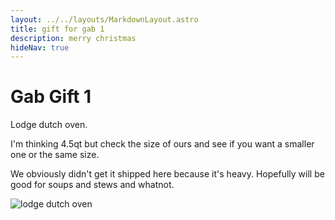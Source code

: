 ```yaml
---
layout: ../../layouts/MarkdownLayout.astro
title: gift for gab 1
description: merry christmas
hideNav: true
---
```


# Gab Gift 1

Lodge dutch oven.

I'm thinking 4.5qt but check the size of ours and see if you want a smaller one or the same size.

We obviously didn't get it shipped here because it's heavy. Hopefully will be good for soups and stews and whatnot.

![lodge dutch oven](https://secure.lodgecastiron.com/on/demandware.static/-/Sites-www-lodge-com/default/dw64275fad/images/EC4D33/EC4D33.jpg)
